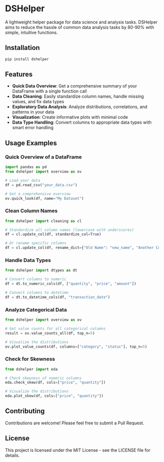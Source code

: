 # DSHelper

A lightweight helper package for data science and analysis tasks. DSHelper aims to reduce the hassle of common data analysis tasks by 80-90% with simple, intuitive functions.

## Installation

```bash
pip install dshelper
```

## Features

- **Quick Data Overview**: Get a comprehensive summary of your DataFrame with a single function call
- **Data Cleaning**: Easily standardize column names, handle missing values, and fix data types
- **Exploratory Data Analysis**: Analyze distributions, correlations, and patterns in your data
- **Visualization**: Create informative plots with minimal code
- **Data Type Handling**: Convert columns to appropriate data types with smart error handling

## Usage Examples

### Quick Overview of a DataFrame

```python
import pandas as pd
from dshelper import overview as ov

# Load your data
df = pd.read_csv("your_data.csv")

# Get a comprehensive overview
ov.quick_look(df, name="My Dataset")
```

### Clean Column Names

```python
from dshelper import cleaning as cl

# Standardize all column names (lowercase with underscores)
df = cl.update_col(df, standardize_col=True)

# Or rename specific columns
df = cl.update_col(df, rename_dict={"Old Name": "new_name", "Another Column": "another_column"})
```

### Handle Data Types

```python
from dshelper import dtypes as dt

# Convert columns to numeric
df = dt.to_numeric_cols(df, ["quantity", "price", "amount"])

# Convert columns to datetime
df = dt.to_datetime_cols(df, "transaction_date")
```

### Analyze Categorical Data

```python
from dshelper import overview as ov

# Get value counts for all categorical columns
result = ov.value_counts_all(df, top_n=5)

# Visualize the distributions
ov.plot_value_counts(df, columns=["category", "status"], top_n=5)
```

### Check for Skewness

```python
from dshelper import eda

# Check skewness of numeric columns
eda.check_skew(df, cols=["price", "quantity"])

# Visualize the distributions
eda.plot_skew(df, cols=["price", "quantity"])
```

## Contributing

Contributions are welcome! Please feel free to submit a Pull Request.

## License

This project is licensed under the MIT License - see the LICENSE file for details.
